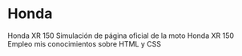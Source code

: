 # Honda
Honda XR 150 
Simulación de página oficial de la moto Honda XR 150
Empleo mis conocimientos sobre HTML y CSS
